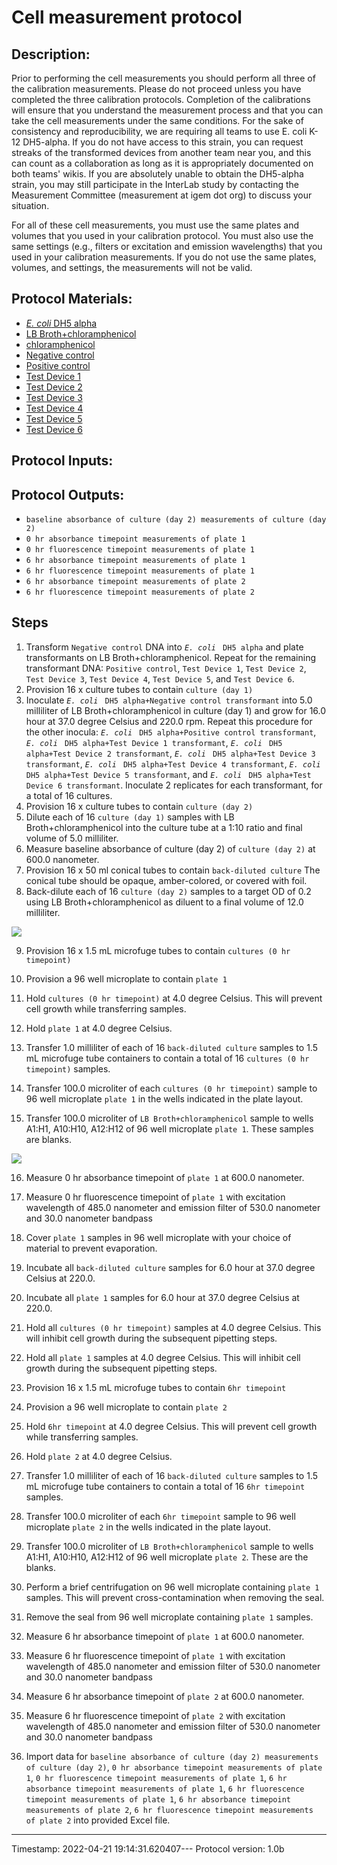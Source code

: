 # Cell measurement protocol

## Description:
Prior to performing the cell measurements you should perform all three of the calibration measurements. Please do not proceed unless you have completed the three calibration protocols. Completion of the calibrations will ensure that you understand the measurement process and that you can take the cell measurements under the same conditions. For the sake of consistency and reproducibility, we are requiring all teams to use E. coli K-12 DH5-alpha. If you do not have access to this strain, you can request streaks of the transformed devices from another team near you, and this can count as a collaboration as long as it is appropriately documented on both teams' wikis. If you are absolutely unable to obtain the DH5-alpha strain, you may still participate in the InterLab study by contacting the Measurement Committee (measurement at igem dot org) to discuss your situation.

For all of these cell measurements, you must use the same plates and volumes that you used in your calibration protocol. You must also use the same settings (e.g., filters or excitation and emission wavelengths) that you used in your calibration measurements. If you do not use the same plates, volumes, and settings, the measurements will not be valid.


## Protocol Materials:
* [_E. coli_ DH5 alpha](https://identifiers.org/pubchem.substance:24901740)
* [LB Broth+chloramphenicol](https://identifiers.org/pubchem.substance:24901740)
* [chloramphenicol](https://identifiers.org/pubchem.substance:24901740)
* [Negative control](https://identifiers.org/SBO:0000251)
* [Positive control](https://identifiers.org/SBO:0000251)
* [Test Device 1](https://identifiers.org/SBO:0000251)
* [Test Device 2](https://identifiers.org/SBO:0000251)
* [Test Device 3](https://identifiers.org/SBO:0000251)
* [Test Device 4](https://identifiers.org/SBO:0000251)
* [Test Device 5](https://identifiers.org/SBO:0000251)
* [Test Device 6](https://identifiers.org/SBO:0000251)


## Protocol Inputs:


## Protocol Outputs:
* `baseline absorbance of culture (day 2) measurements of culture (day 2)`
* `0 hr absorbance timepoint measurements of plate 1`
* `0 hr fluorescence timepoint measurements of plate 1`
* `6 hr absorbance timepoint measurements of plate 1`
* `6 hr fluorescence timepoint measurements of plate 1`
* `6 hr absorbance timepoint measurements of plate 2`
* `6 hr fluorescence timepoint measurements of plate 2`


## Steps
1. Transform `Negative control` DNA into _`E. coli`_ ` DH5 alpha` and plate transformants on LB Broth+chloramphenicol. Repeat for the remaining transformant DNA:  `Positive control`, `Test Device 1`, `Test Device 2`, `Test Device 3`, `Test Device 4`, `Test Device 5`, and `Test Device 6`.
2. Provision 16 x culture tubes to contain `culture (day 1)`
3. Inoculate _`E. coli`_ ` DH5 alpha+Negative control transformant` into 5.0 milliliter of LB Broth+chloramphenicol in culture (day 1) and grow for 16.0 hour at 37.0 degree Celsius and 220.0 rpm.  Repeat this procedure for the other inocula:  _`E. coli`_ ` DH5 alpha+Positive control transformant`, _`E. coli`_ ` DH5 alpha+Test Device 1 transformant`, _`E. coli`_ ` DH5 alpha+Test Device 2 transformant`, _`E. coli`_ ` DH5 alpha+Test Device 3 transformant`, _`E. coli`_ ` DH5 alpha+Test Device 4 transformant`, _`E. coli`_ ` DH5 alpha+Test Device 5 transformant`, and _`E. coli`_ ` DH5 alpha+Test Device 6 transformant`. Inoculate 2 replicates for each transformant, for a total of 16 cultures.
4. Provision 16 x culture tubes to contain `culture (day 2)`
5. Dilute each of 16 `culture (day 1)` samples with LB Broth+chloramphenicol into the culture tube at a 1:10 ratio and final volume of 5.0 milliliter.
6. Measure baseline absorbance of culture (day 2) of `culture (day 2)` at 600.0 nanometer.
7. Provision 16 x 50 ml conical tubes to contain `back-diluted culture` The conical tube should be opaque, amber-colored, or covered with foil.
8. Back-dilute each of 16 `culture (day 2)` samples to a target OD of 0.2 using LB Broth+chloramphenicol as diluent to a final volume of 12.0 milliliter.

![](/Users/bbartley/Dev/git/sd2/paml/fig1_cell_calibration.png)


9. Provision 16 x 1.5 mL microfuge tubes to contain `cultures (0 hr timepoint)`
10. Provision a 96 well microplate to contain `plate 1`
11. Hold `cultures (0 hr timepoint)` at 4.0 degree Celsius. This will prevent cell growth while transferring samples.
12. Hold `plate 1` at 4.0 degree Celsius.
13. Transfer 1.0 milliliter of each of 16 `back-diluted culture` samples to 1.5 mL microfuge tube containers to contain a total of 16 `cultures (0 hr timepoint)` samples.
14. Transfer 100.0 microliter of each `cultures (0 hr timepoint)` sample to 96 well microplate `plate 1` in the wells indicated in the plate layout.

15. Transfer 100.0 microliter of `LB Broth+chloramphenicol` sample to wells A1:H1, A10:H10, A12:H12 of  96 well microplate `plate 1`. These samples are blanks.

![](/Users/bbartley/Dev/git/sd2/paml/fig2_cell_calibration.png)


16. Measure 0 hr absorbance timepoint of `plate 1` at 600.0 nanometer.
17. Measure 0 hr fluorescence timepoint of `plate 1` with excitation wavelength of 485.0 nanometer and emission filter of 530.0 nanometer and 30.0 nanometer bandpass
18. Cover `plate 1` samples in 96 well microplate with your choice of material to prevent evaporation.
19. Incubate all `back-diluted culture` samples for 6.0 hour at 37.0 degree Celsius at 220.0.
20. Incubate all `plate 1` samples for 6.0 hour at 37.0 degree Celsius at 220.0.
21. Hold all `cultures (0 hr timepoint)` samples at 4.0 degree Celsius. This will inhibit cell growth during the subsequent pipetting steps.
22. Hold all `plate 1` samples at 4.0 degree Celsius. This will inhibit cell growth during the subsequent pipetting steps.
23. Provision 16 x 1.5 mL microfuge tubes to contain `6hr timepoint`
24. Provision a 96 well microplate to contain `plate 2`
25. Hold `6hr timepoint` at 4.0 degree Celsius. This will prevent cell growth while transferring samples.
26. Hold `plate 2` at 4.0 degree Celsius.
27. Transfer 1.0 milliliter of each of 16 `back-diluted culture` samples to 1.5 mL microfuge tube containers to contain a total of 16 `6hr timepoint` samples.
28. Transfer 100.0 microliter of each `6hr timepoint` sample to 96 well microplate `plate 2` in the wells indicated in the plate layout.

29. Transfer 100.0 microliter of `LB Broth+chloramphenicol` sample to wells A1:H1, A10:H10, A12:H12 of  96 well microplate `plate 2`. These are the blanks.
30. Perform a brief centrifugation on 96 well microplate containing `plate 1` samples. This will prevent cross-contamination when removing the seal.
31. Remove the seal from 96 well microplate containing `plate 1` samples.
32. Measure 6 hr absorbance timepoint of `plate 1` at 600.0 nanometer.
33. Measure 6 hr fluorescence timepoint of `plate 1` with excitation wavelength of 485.0 nanometer and emission filter of 530.0 nanometer and 30.0 nanometer bandpass
34. Measure 6 hr absorbance timepoint of `plate 2` at 600.0 nanometer.
35. Measure 6 hr fluorescence timepoint of `plate 2` with excitation wavelength of 485.0 nanometer and emission filter of 530.0 nanometer and 30.0 nanometer bandpass
36. Import data for `baseline absorbance of culture (day 2) measurements of culture (day 2)`, `0 hr absorbance timepoint measurements of plate 1`, `0 hr fluorescence timepoint measurements of plate 1`, `6 hr absorbance timepoint measurements of plate 1`, `6 hr fluorescence timepoint measurements of plate 1`, `6 hr absorbance timepoint measurements of plate 2`, `6 hr fluorescence timepoint measurements of plate 2` into provided Excel file.
---
Timestamp: 2022-04-21 19:14:31.620407---
Protocol version: 1.0b